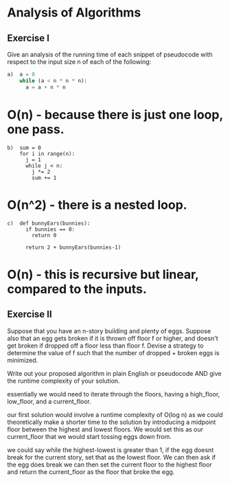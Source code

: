 # Analysis of Algorithms

## Exercise I

Give an analysis of the running time of each snippet of
pseudocode with respect to the input size n of each of the following:

```python
a)  a = 0
    while (a < n * n * n):
      a = a + n * n
```
# O(n) - because there is just one loop, one pass.


```
b)  sum = 0
    for i in range(n):
      j = 1
      while j < n:
        j *= 2
        sum += 1
```
# O(n^2) - there is a nested loop. 
```
c)  def bunnyEars(bunnies):
      if bunnies == 0:
        return 0

      return 2 + bunnyEars(bunnies-1)
```
# O(n) - this is recursive but linear, compared to the inputs.

## Exercise II

Suppose that you have an n-story building and plenty of eggs. Suppose also that an egg gets broken if it is thrown off floor f or higher, and doesn't get broken if dropped off a floor less than floor f. Devise a strategy to determine the value of f such that the number of dropped + broken eggs is minimized.

Write out your proposed algorithm in plain English or pseudocode AND give the runtime complexity of your solution.

essentially we would need to iterate through the floors, having a high_floor, low_floor, and a current_floor. 

our first solution would involve a runtime complexity of O(log n) as we could theoretically make a shorter time to the solution by introducing a midpoint floor between the highest and lowest floors. We would set this as our current_floor that we would start tossing eggs down from.

we could say while the highest-lowest is greater than 1, if the egg doesnt break for the current story, set that as the lowest floor. We can then ask if the egg does break we can then set the current floor to the highest floor and return the current_floor as the floor that broke the egg. 